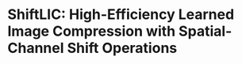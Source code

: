 ShiftLIC: High-Efficiency Learned Image
Compression with Spatial-Channel Shift Operations
=================================================

